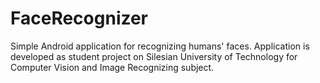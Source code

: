 # FaceRecognizer
Simple Android application for recognizing humans' faces. Application is developed as student project on Silesian University of Technology for Computer Vision and Image Recognizing subject.
